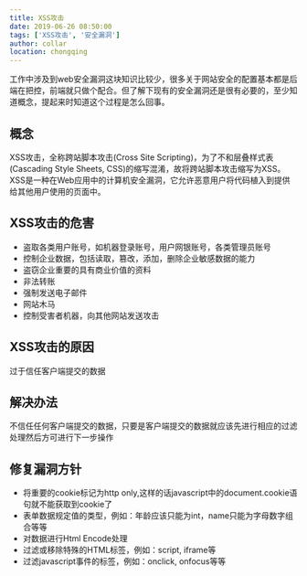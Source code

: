 ```yaml
---
title: XSS攻击
date: 2019-06-26 08:50:00
tags: ['XSS攻击', '安全漏洞']
author: collar
location: chongqing
---
```


工作中涉及到web安全漏洞这块知识比较少，很多关于网站安全的配置基本都是后端在把控，前端就只做个配合。但了解下现有的安全漏洞还是很有必要的，至少知道概念，提起来时知道这个过程是怎么回事。

<!-- more --> 

## 概念
XSS攻击，全称跨站脚本攻击(Cross Site Scripting)，为了不和层叠样式表(Cascading Style Sheets, CSS)的缩写混淆，故将跨站脚本攻击缩写为XSS。XSS是一种在Web应用中的计算机安全漏洞，它允许恶意用户将代码植入到提供给其他用户使用的页面中。

## XSS攻击的危害
- 盗取各类用户账号，如机器登录账号，用户网银账号，各类管理员账号
- 控制企业数据，包括读取，篡改，添加，删除企业敏感数据的能力
- 盗窃企业重要的具有商业价值的资料
- 非法转账
- 强制发送电子邮件
- 网站木马
- 控制受害者机器，向其他网站发送攻击

## XSS攻击的原因
过于信任客户端提交的数据

## 解决办法
不信任任何客户端提交的数据，只要是客户端提交的数据就应该先进行相应的过滤处理然后方可进行下一步操作

## 修复漏洞方针
- 将重要的cookie标记为http only,这样的话javascript中的document.cookie语句就不能获取到cookie了
- 表单数据规定值的类型，例如：年龄应该只能为int，name只能为字母数字组合等等
- 对数据进行Html Encode处理
- 过滤或移除特殊的HTML标签，例如：script, iframe等
- 过滤javascript事件的标签，例如：onclick, onfocus等等
